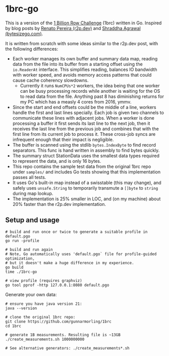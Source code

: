 # 1brc-go

This is a version of the [1 Billion Row Challenge][1brc] (1brc) written in Go.
Inspired by blog posts by [Renato Pereira (r2p.dev)][r2p] and
[Shraddha Agrawal (bytesizego.com)][bsg].

[1brc]: https://github.com/gunnarmorling/1brc
[r2p]: https://r2p.dev/b/2024-03-18-1brc-go/
[bsg]: https://www.bytesizego.com/blog/one-billion-row-challenge-go

It is written from scratch with some ideas similar to the r2p.dev post, with the
following differences:

* Each worker manages its own buffer and summary data map, reading data from the
  file into its buffer from a starting offset using the `io.ReaderAt` interface.
  This simplifies reading, balances IO bandwidth with worker speed, and
  avoids memory access patterns that could cause cache coherency slowdowns.
  * Currently it runs `NumCPUs*2` workers, the idea being that one worker can be
    busy processing records while another is waiting for the OS to read data
    from the file. Anything past 8 has diminishing returns for my PC which has a
    measly 4 cores from 2016, ymmv.
* Since the start and end offsets could be the middle of a line, workers handle
  the first and last lines specially. Each job is given two channels to
  communicate these lines with adjacent jobs. When a worker is done processing a
  buffer it first sends its last line to the next job, then it receives the last
  line from the previous job and combines that with the first line from its
  current job to process it. These cross-job syncs are infrequent enough that
  their impact is negligible.
* The buffer is scanned using the stdlib `bytes.IndexByte` to find record
  separators. This func is hand written in assembly to find bytes quickly.
* The summary struct StationData uses the smallest data types required to
  represent the data, and is only 16 bytes.
* This repo contains the sample test data from the original 1brc repo under
  `samples/` and includes Go tests showing that this implementation passes all
  tests.
* It uses Go's built-in map instead of a swisstable (this may change), and
  safely uses `unsafe.String` to temporarily transmute a `[]byte` to `string`
  during map lookup.
* The implementation is 25% smaller in LOC, and (on my machine) about 20% faster
  than the r2p.dev implementation.

## Setup and usage

```shell
# build and run once or twice to generate a suitable profile in default.pgo
go run -profile

# build and run again
# Note, Go automatically uses 'default.pgo` file for profile-guided optimization,
# but it doesn't make a huge difference in my experience.
go build
time ./1brc-go

# view profile (requires graphviz)
go tool pprof -http 127.0.0.1:8080 default.pgo
```

Generate your own data:

```shell
# ensure you have java version 21:
java --version

# clone the original 1brc repo:
git clone https://github.com/gunnarmorling/1brc
cd 1brc

# generate 1B measurements. Resulting file is ~13GB
./create_measurements.sh 1000000000

# See alternative generators: ./create_measurements*.sh
```
